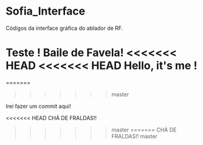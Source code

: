 # Sofia_Interface
Códigos da interface gráfica do ablador de RF.

Teste ! Baile de Favela!
<<<<<<< HEAD
<<<<<<< HEAD
Hello, it's me !
=======
=======
>>>>>>> master

Irei fazer um commit aqui!


<<<<<<< HEAD
CHÁ DE FRALDAS!!
>>>>>>> master
=======
CHÁ DE FRALDAS!!
>>>>>>> master
